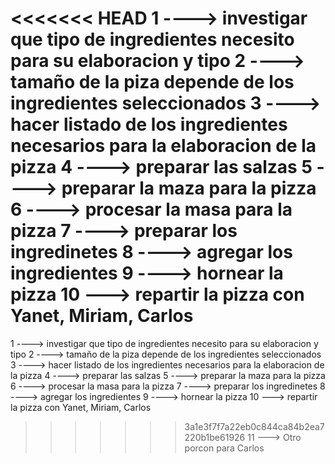 <<<<<<< HEAD
1 ----> investigar que tipo de ingredientes necesito para su elaboracion y tipo
2 ----> tamaño de la piza depende de los ingredientes seleccionados
3 ----> hacer listado de los ingredientes necesarios para la elaboracion de la pizza
4 ----> preparar las salzas 
5 ----> preparar la maza para la pizza
6 ----> procesar la masa para la pizza
7 ----> preparar los ingredinetes 
8 ----> agregar los ingredientes 
9 ----> hornear la pizza
10 ---> repartir la pizza con Yanet, Miriam, Carlos 
=======
1 ----> investigar que tipo de ingredientes necesito para su elaboracion y tipo
2 ----> tamaño de la piza depende de los ingredientes seleccionados
3 ----> hacer listado de los ingredientes necesarios para la elaboracion de la pizza
4 ----> preparar las salzas 
5 ----> preparar la maza para la pizza
6 ----> procesar la masa para la pizza
7 ----> preparar los ingredinetes 
8 ----> agregar los ingredientes 
9 ----> hornear la pizza
10 ---> repartir la pizza con Yanet, Miriam, Carlos 
>>>>>>> 3a1e3f7f7a22eb0c844ca84b2ea7220b1be61926
11 ---> Otro porcon para Carlos